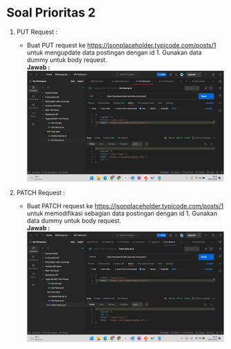 # Soal Prioritas 2


1. PUT Request : 
   - Buat PUT request ke https://jsonplaceholder.typicode.com/posts/1 untuk mengupdate data postingan dengan id 1. Gunakan data dummy untuk body request.  
   **Jawab :**  
   ![preview](https://github.com/Ikaap/data_ika-purwanti/blob/main/09_REST-API/screenshots/output_priority_two_put.png)  

2. PATCH Request :
   - Buat PATCH request ke https://jsonplaceholder.typicode.com/posts/1 untuk memodifikasi sebagian data postingan dengan id 1. Gunakan data dummy untuk body request.  
   **Jawab :**  
   ![preview](https://github.com/Ikaap/data_ika-purwanti/blob/main/09_REST-API/screenshots/output_priority_two_patch.png)  